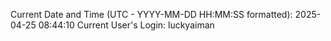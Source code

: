 Current Date and Time (UTC - YYYY-MM-DD HH:MM:SS formatted): 2025-04-25 08:44:10
Current User's Login: luckyaiman
